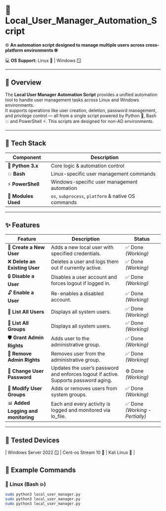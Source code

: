 # 🧠 Local_User_Manager_Automation_Script

⚙️ **An automation script designed to manage multiple users across cross-platform environments 🌐**

💻 **OS Support:** Linux 🐧 | Windows 🪟

---

## 🚀 Overview

The **Local User Manager Automation Script** provides a unified automation tool to handle user management tasks across Linux and Windows environments.  
It supports operations like user creation, deletion, password management, and privilege control — all from a single script powered by Python 🐍, Bash 💥 and PowerShell ⚡.
This scripts are designed for non-AD environments.

---

## 🧩 Tech Stack

| Component | Description |
|------------|--------------|
| 🐍 **Python 3.x** | Core logic & automation control |
| 💥 **Bash** | Linux-specific user management commands |
| ⚡ **PowerShell** | Windows-specific user management automation |
| 🧰 **Modules Used** | `os`, `subprocess`, `platform` & native OS commands |

---

## ✨ Features

| Feature | Description | Status |
|----------|--------------|--------|
| 🧍 **Create a New User** | Adds a new local user with specified credentials. | ✅ Done *(Working)* |
| ❌ **Delete an Existing User** | Deletes a user and logs them out if currently active. | ✅ Done *(Working)* |
| 🔒 **Disable a User** | Disables a user account and forces logout if logged in. | ✅ Done *(Working)* |
| 🔓 **Enable a User** | Re-enables a disabled account. | ✅ Done *(Working)* |
| 📜 **List All Users** | Displays all system users. | ✅ Done *(Working)* |
| 👥 **List All Groups** | Displays all system users. | ✅ Done *(Working)* |
| 🛡️ **Grant Admin Rights** | Adds user to the administrative group. | ✅ Done *(Working)* |
| 🚫 **Remove Admin Rights** | Removes user from the administrative group. | ✅ Done *(Working)* |
| 🔑 **Change User Password** | Updates the user’s password and enforces logout if active. Supports password aging. | ⚙️ Done *(Working)* |
| 👥 **Modify User Groups** | Adds or removes users from system groups. | ✅ Done *(Working)* |
| 📊 **Added Logging and monitoring** | Each and every activity is logged and monitored via lo_file. | ✅ Done *(Working - Pertially)* |

---

## 🧰 Tested Devices
| Windows Server 2022 🪟 | Cent-os Stream 10 🐧 | Kali Linux 🐧 |

## 🧰 Example Commands

### 🐧 Linux (Bash 💥)
```bash
sudo python3 local_user_manager.py 
sudo python3 local_user_manager.py 
sudo python3 local_user_manager.py 

